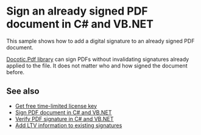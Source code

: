 # Sign an already signed PDF document in C# and VB.NET
This sample shows how to add a digital signature to an already signed PDF document.

[Docotic.Pdf library](https://bitmiracle.com/pdf-library/) can sign PDFs without invalidating signatures already applied to the file. It does not matter who and how signed the document before.

## See also
* [Get free time-limited license key](https://bitmiracle.com/pdf-library/download)
* [Sign PDF document in C# and VB.NET](https://bitmiracle.com/pdf-library/signatures/sign)
* [Verify PDF signature in C# and VB.NET](https://bitmiracle.com/pdf-library/signatures/verify)
* [Add LTV information to existing signatures](/Samples/Digital%20signatures/AddLtvInfoToSignatures)
